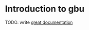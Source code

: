 # Introduction to gbu

TODO: write [great documentation](http://jacobian.org/writing/great-documentation/what-to-write/)
